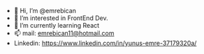 - 👋 Hi, I’m @emrebican
- 👀 I’m interested in FrontEnd Dev.
- 🌱 I’m currently learning React
- 📫 mail: emrebican11@hotmail.com
- <i class="fa-brands fa-linkedin"></i> Linkedin: https://www.linkedin.com/in/yunus-emre-37179320a/
<!---
emrebican/emrebican is a ✨ special ✨ repository because its `README.md` (this file) appears on your GitHub profile.
You can click the Preview link to take a look at your changes.
--->

